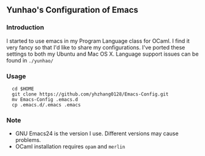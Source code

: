## Yunhao's Configuration of Emacs

### Introduction
I started to use emacs in my Program Language class for OCaml.
I find it very fancy so that I'd like to share my configurations.
I've ported these settings to both my Ubuntu and Mac OS X.
Language support issues can be found in `./yunhao/`

### Usage
```
  cd $HOME
  git clone https://github.com/yhzhang0128/Emacs-Config.git
  mv Emacs-Config .emacs.d
  cp .emacs.d/.emacs .emacs
```

### Note
* GNU Emacs24 is the version I use. Different versions may cause problems.
* OCaml installation requires `opam` and `merlin`
